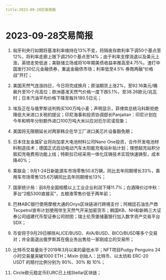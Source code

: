 ```yaml
---
title:2023-09-28交易简报
---
```

# 2023-09-28交易简报
1. 匈牙利央行如期将基准利率维持在13%不变，将隔夜存款利率下调50个基点至12%，将利率走廊上限下调250个基点至14%；由于利率支撑消退以及美元上涨，英镑走势低迷；美联储立场或将10年期美债收益率推高至4.75%。渣打中国发行30亿元金融债券，重返金融债市场；利率低至4.5% 券商两融“价格战”开打；

2. 美国天然气连涨四日，今日将完成换月；原油期货上涨2%，至92.16美元/桶飙升至10个月高位；欧洲基准天然气价格一度下跌5.1%，至38.26欧元/兆瓦时；日本汽油平均价格下降至每升180.5日元；

3. 埃及正在与俄罗斯谈判购买100万吨小麦；声明显示，菲律宾总统马科斯拒绝降低大米进口关税的提议；印尼海事和投资协调部长Panjaitan：印尼计划在今年和明年分别额外进口100万吨大米以应对厄尔尼诺现象；

4. 美国将无限期延长对两家韩企在华工厂进口美芯片设备豁免期；

5. 日本住友金属矿业将向加拿大电池材料公司Nano One投资，合作开发电池材料制造技术；德国正式启动电动汽车太阳能充电站补贴计划；理想超充站积分抵扣充电费用功能上线；特斯拉已经采用一体化压铸技术实现快速铸型，成本降40%；

6. 乘联会：9月1-24日新能源车市场零售50.8万辆，同比去年同期增长33%，乘用车市场零售125.6万辆同比去年同期增长13%；

7. 国家统计局：前8月全国规模以上工业企业利润下降11.7%；白酒降价过中秋：茅台“2瓶5300直接买”，五粮液零售价低于两年前；

8. 巴林ABC银行使用摩根大通的Onyx区块链进行跨境支付；阿根廷石油生产商Tecpetrol宣布计划使用伴生天然气开采加密货币；韩国KB、NH和新韩三大证券公司组建代币型证券公司财团；瑞士伦茨堡储蓄银行加入数字资产交易平台SDX；

9. 币安将于9月29日移除ALICE/BUSD、AVA/BUSD、BICO/BUSD等多个交易对；并全面退出俄罗斯其在俄业务出售给一家刚成立的交易所；

10. 比特币交易量处于2019年3月以来的最低水平；NFT项目Pudgy Penguins 24小时交易量突破1000 ETH；Mixin 创始人：比特币、以太坊和 ERC-20 USDT 的赔付比例分别为 90%、30% 和 10%；

11. Circle欧元稳定币EURC已上线Stellar区块链；​